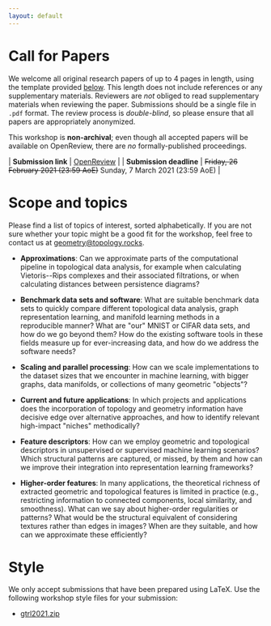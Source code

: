 ```yaml
---
layout: default
---
```


# Call for Papers

We welcome all original research papers of up to 4 pages in length,
using the template provided [below](#style). This length does not include
references or any supplementary materials. Reviewers are *not* obliged
to read supplementary materials when reviewing the paper.  Submissions
should be a single file in `.pdf` format. The review process is
*double-blind*, so please ensure that all papers are appropriately
anonymized.

This workshop is **non-archival**; even though all accepted papers will be
available on OpenReview, there are *no* formally-published proceedings.

| **Submission link** | [OpenReview](https://openreview.net/group?id=ICLR.cc/2021/Workshop/GTRL) |
| **Submission deadline** | ~~Friday, 26 February 2021 (23:59 AoE)~~ Sunday, 7 March 2021 (23:59 AoE) |


# Scope and topics

Please find a list of topics of interest, sorted alphabetically. If
you are not sure whether your topic might be a good fit for the
workshop, feel free to contact us at [geometry@topology.rocks](mailto:geometry@topology.rocks).

- **Approximations**: Can we approximate parts of the computational
  pipeline in topological data analysis, for example when calculating
  Vietoris--Rips complexes and their associated filtrations, or when
  calculating distances between persistence diagrams?

- **Benchmark data sets and software**: What are suitable benchmark data
  sets to quickly compare different topological data analysis, graph
  representation learning, and manifold learning methods in
  a reproducible manner? What are "our" MNIST or CIFAR data sets, and
  how do we go beyond them? How do the existing software tools in these
  fields measure up for ever-increasing data, and how do we address the
  software needs?

- **Scaling and parallel processing**: How can we scale implementations
  to the dataset sizes that we encounter in machine learning, with
  bigger graphs, data manifolds, or collections of many geometric
  "objects"?

- **Current and future applications**: In which projects and
  applications does the incorporation of topology and geometry
  information have decisive edge over alternative approaches, and how to
  identify relevant high-impact "niches" methodically?

- **Feature descriptors**: How can we employ geometric and topological
  descriptors in unsupervised or supervised machine learning scenarios?
  Which structural patterns are captured, or missed, by them and how can
  we improve their integration into representation learning frameworks?

- **Higher-order features**: In many applications, the theoretical
  richness of extracted geometric and topological features is limited in
  practice (e.g., restricting information to connected components, local
  similarity, and smoothness). What can we say about higher-order
  regularities or patterns? What would be the structural equivalent of
  considering textures rather than edges in images? When are they
  suitable, and how can we approximate these efficiently?

# Style

We only accept submissions that have been prepared using LaTeX. Use the
following workshop style files for your submission:

- [gtrl2021.zip](/assets/gtrl2021.zip)
